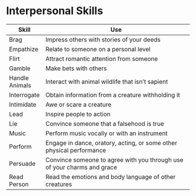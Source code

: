 # Interpersonal Skills

<table style="width:99%;">
<colgroup>
<col style="width: 16%" />
<col style="width: 83%" />
</colgroup>
<thead>
<tr class="header">
<th>Skill</th>
<th>Use</th>
</tr>
</thead>
<tbody>
<tr class="odd">
<td>Brag</td>
<td>Impress others with stories of your deeds</td>
</tr>
<tr class="even">
<td>Empathize</td>
<td>Relate to someone on a personal level</td>
</tr>
<tr class="odd">
<td>Flirt</td>
<td>Attract romantic attention from someone</td>
</tr>
<tr class="even">
<td>Gamble</td>
<td>Make bets with others</td>
</tr>
<tr class="odd">
<td>Handle Animals</td>
<td>Interact with animal wildlife that isn’t sapient</td>
</tr>
<tr class="even">
<td>Interrogate</td>
<td>Obtain information from a creature withholding it</td>
</tr>
<tr class="odd">
<td>Intimidate</td>
<td>Awe or scare a creature</td>
</tr>
<tr class="even">
<td>Lead</td>
<td>Inspire people to action</td>
</tr>
<tr class="odd">
<td>Lie</td>
<td>Convince someone that a falsehood is true</td>
</tr>
<tr class="even">
<td>Music</td>
<td>Perform music vocally or with an instrument</td>
</tr>
<tr class="odd">
<td>Perform</td>
<td>Engage in dance, oratory, acting, or some other physical performance</td>
</tr>
<tr class="even">
<td>Persuade</td>
<td>Convince someone to agree with you through use of your charms and grace</td>
</tr>
<tr class="odd">
<td>Read Person</td>
<td>Read the emotions and body language of other creatures</td>
</tr>
</tbody>
</table>
